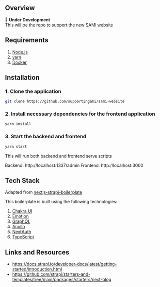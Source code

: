## Overview

**🚧 Under Development**  
This will be the repo to support the new SAMI website

## Requirements

1. [Node.js](https://nodejs.org/)
2. [yarn](https://yarnpkg.com/getting-started/install)
3. [Docker](https://www.docker.com/)

## Installation

### 1. Clone the application

```sh
git clone https://github.com/supportingami/sami-website
```

### 2. Install necessary dependencies for the frontend application

```sh
yarn install
```

### 3. Start the backend and frontend

```sh
yarn start
```

This will run both backend and frontend serve scripts

Backend: http://localhost:1337/admin
Frontend: http://localhost:3000

## Tech Stack

Adapted from [nextjs-strapi-boilerplate](https://github.com/ghoshnirmalya/nextjs-strapi-boilerplate)

This boilerplate is built using the following technologies:

1. [Chakra UI](https://chakra-ui.com/)
2. [Emotion](https://emotion.sh/)
3. [GraphQL](https://graphql.org/)
4. [Apollo](https://www.apollographql.com/)
5. [NextAuth](https://next-auth.js.org/)
6. [TypeScript](https://www.typescriptlang.org/)

## Links and Resources

- https://docs.strapi.io/developer-docs/latest/getting-started/introduction.html
- https://github.com/strapi/starters-and-templates/tree/main/packages/starters/next-blog
